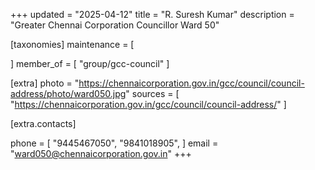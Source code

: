 +++
updated = "2025-04-12"
title = "R. Suresh Kumar"
description = "Greater Chennai Corporation Councillor Ward 50"

[taxonomies]
maintenance = [

]
member_of = [
    "group/gcc-council"
]

[extra]
photo = "https://chennaicorporation.gov.in/gcc/council/council-address/photo/ward050.jpg"
sources = [
    "https://chennaicorporation.gov.in/gcc/council/council-address/"
]

[extra.contacts]

phone = [
    "9445467050",
    "9841018905",
    ]
email = "ward050@chennaicorporation.gov.in"
+++